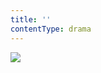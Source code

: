 ```yaml
---
title: ''
contentType: drama
---
```


<section>

![](../Images/obalka_nasi_furianti.jpg)

</section>
